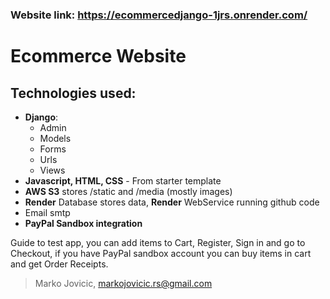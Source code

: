 ### Website link: https://ecommercedjango-1jrs.onrender.com/

# Ecommerce Website

## Technologies used:
- __Django__:
  - Admin
  - Models
  - Forms
  - Urls
  - Views
- __Javascript, HTML, CSS__ - From starter template
- __AWS S3__ stores /static and /media (mostly images)
- __Render__ Database stores data, __Render__ WebService running github code
- Email smtp
- __PayPal Sandbox integration__


Guide to test app, you can add items to Cart, Register, Sign in and go to Checkout, if you have PayPal sandbox account you can buy items in cart and get Order Receipts.


> Marko Jovicic, markojovicic.rs@gmail.com
